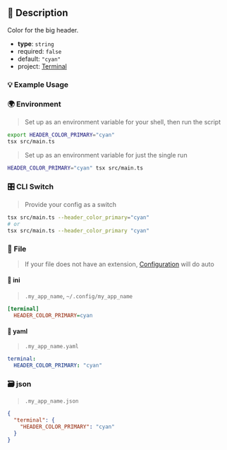 ## 📜 Description

Color for the big header.

- **type**: `string`
- required: `false`
- default: `"cyan"`
- project: [Terminal](/terminal)

### 💡 Example Usage

### 🌍 Environment

> Set up as an environment variable for your shell, then run the script
```bash
export HEADER_COLOR_PRIMARY="cyan"
tsx src/main.ts
```
> Set up as an environment variable for just the single run

```bash
HEADER_COLOR_PRIMARY="cyan" tsx src/main.ts
```
### 🎛️ CLI Switch

> Provide your config as a switch
```bash
tsx src/main.ts --header_color_primary="cyan"
# or
tsx src/main.ts --header_color_primary "cyan"
```
### 📁 File
>  If your file does not have an extension, [Configuration](/docs/core/configuration) will do auto
#### 📘 ini

> `.my_app_name`, `~/.config/my_app_name`

```ini
[terminal]
  HEADER_COLOR_PRIMARY=cyan
```
#### 📄 yaml

> `.my_app_name.yaml`

```yaml
terminal:
  HEADER_COLOR_PRIMARY: "cyan"
```
### 🗃️ json

> `.my_app_name.json`

```json
{
  "terminal": {
    "HEADER_COLOR_PRIMARY": "cyan"
  }
}
```
